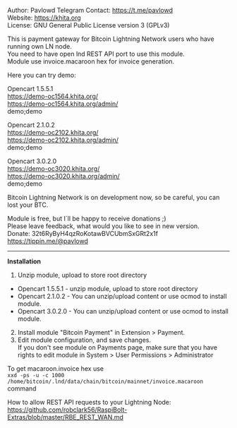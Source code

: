 Author: Pavlowd
Telegram Contact: https://t.me/pavlowd  
Website: https://khita.org  
License: GNU General Public License version 3 (GPLv3)  
  
This is payment gateway for Bitcoin Lightning Network users who have running own LN node.  
You need to have open lnd REST API port to use this module.  
Module use invoice.macaroon hex for invoice generation.  
  
Here you can try demo:  

Opencart 1.5.5.1  
https://demo-oc1564.khita.org/  
https://demo-oc1564.khita.org/admin/  
demo;demo  
  
Opencart 2.1.0.2  
https://demo-oc2102.khita.org/  
https://demo-oc2102.khita.org/admin/  
demo;demo  
  
Opencart 3.0.2.0  
https://demo-oc3020.khita.org/  
https://demo-oc3020.khita.org/admin/  
demo;demo  
  
Bitcoin Lightning Network is on development now, so be careful, you can lost your BTC.   
  
Module is free, but I`ll be happy to receive donations ;)  
Please leave feedback, what would you like to see in new version.  
Donate: 32t6RyByH4qzRoKotawBVCUbmSxGRt2x1f  
https://tippin.me/@pavlowd  

  
---------------------------

  
**Installation**

1. Unzip module, upload to store root directory
  
* Opencart 1.5.5.1 - unzip module, upload to store root directory
* Opencart 2.1.0.2 - You can unzip/upload content or use ocmod to install module.
* Opencart 3.0.2.0 - You can unzip/upload content or use ocmod to install module.

2. Install module "Bitcoin Payment" in Extension > Payment.
3. Edit module configuration, and save changes.  
If you don't see module on Payments page, make sure that you have rights to edit module in System > User Permissions > Administrator  
  

To get macaroon.invoice hex use  
`xxd -ps -u -c 1000  /home/bitcoin/.lnd/data/chain/bitcoin/mainnet/invoice.macaroon`  
command  
  
How to allow REST API requests to your Lightning Node:  
https://github.com/robclark56/RaspiBolt-Extras/blob/master/RBE_REST_WAN.md  
